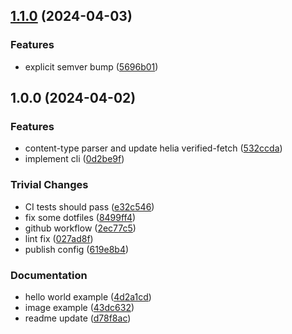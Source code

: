 ## [1.1.0](https://github.com/SgtPooki/helia-verified-fetch-cli/compare/v1.0.0...v1.1.0) (2024-04-03)


### Features

* explicit semver bump ([5696b01](https://github.com/SgtPooki/helia-verified-fetch-cli/commit/5696b0109246e9de556edaf5c95bac382c5c43bb))

## 1.0.0 (2024-04-02)


### Features

* content-type parser and update helia verified-fetch ([532ccda](https://github.com/SgtPooki/helia-verified-fetch-cli/commit/532ccdac3875fa1f38d79c7f5958dcf6d327cafb))
* implement cli ([0d2be9f](https://github.com/SgtPooki/helia-verified-fetch-cli/commit/0d2be9f61d2dc2a37e1a46bd3db1c0a934b8f265))


### Trivial Changes

* CI tests should pass ([e32c546](https://github.com/SgtPooki/helia-verified-fetch-cli/commit/e32c54627ac6b59a0576b97d15980ffbfa964cd3))
* fix some dotfiles ([8499ff4](https://github.com/SgtPooki/helia-verified-fetch-cli/commit/8499ff4a7054e283b740a0c8dd65b310b3c9a3e5))
* github workflow ([2ec77c5](https://github.com/SgtPooki/helia-verified-fetch-cli/commit/2ec77c5b67aa4e1f3e71f2d0c33acda48cc816c7))
* lint fix ([027ad8f](https://github.com/SgtPooki/helia-verified-fetch-cli/commit/027ad8f9ad205bdf134b730affd9e72325edf8a7))
* publish config ([619e8b4](https://github.com/SgtPooki/helia-verified-fetch-cli/commit/619e8b42c3c7659e831861802bb5c7da84f349c3))


### Documentation

* hello world example ([4d2a1cd](https://github.com/SgtPooki/helia-verified-fetch-cli/commit/4d2a1cd269d7493543aea69a6a7b6b72bbadf026))
* image example ([43dc632](https://github.com/SgtPooki/helia-verified-fetch-cli/commit/43dc632cdfa1c891c57d81f16bf7892e30b893ff))
* readme update ([d78f8ac](https://github.com/SgtPooki/helia-verified-fetch-cli/commit/d78f8ac4bf3171590988b89a0b00d29cb5edc4a6))

